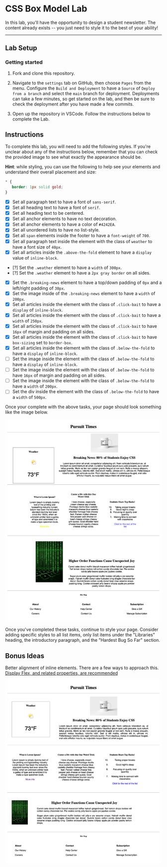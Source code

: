 # CSS Box Model Lab

In this lab, you'll have the opportunity to design a student newsletter. The content already exists -- you just need to style it to the best of your ability!

---

## Lab Setup

### Getting started

1. Fork and clone this repository.

1. Navigate to the `settings` tab on GitHub, then choose `Pages` from the menu. Configure the `Build and Deployment` to have a `Source` of `Deploy from a branch` and select the `main` branch for deployment. Deployments can take a few minutes, so get started on the lab, and then be sure to check the deployment after you have made a few commits.

1. Open up the repository in VSCode. Follow the instructions below to complete the Lab.

## Instructions

To complete this lab, you will need to add the following styles. If you're unclear about any of the instructions below, remember that you can check the provided image to see what exactly the appearance should be.

**Hint**: while styling, you can use the following to help see your elements and understand their overall placement and size:

```CSS
* {
   border: 1px solid gold;
}
```

- [X] Set all paragraph text to have a font of `sans-serif`.
- [X] Set all heading text to have a font of `serif`.
- [X] Set all heading text to be centered.
- [X] Set all anchor elements to have no text decoration.
- [X] Set all anchor elements to have a color of `#4242EA`.
- [X] Set all unordered lists to have no list-style.
- [X] Set all `span` elements inside the footer to have a `font-weight` of `700`.
- [X] Set all paragraph text inside the element with the class of `weather` to have a font size of `40px`.
- [X] Set all articles inside the `.above-the-fold` element to have a `display` value of `inline-block`.
- [?] Set the `.weather` element to have a `width` of `300px`.
- [?] Set the `.weather` element to have a `2px gray border` on all sides.
- [X] Set the `.breaking-news` element to have a top/down padding of `0px` and a left/right padding of `30px`.
- [X] Set the image inside of the `.breaking-news` element to have a `width` of `200px`.
- [X] Set all articles inside the element with the class of `.click-bait` to have a `display` of `inline-block`.
- [X] Set all articles inside the element with the class of `.click-bait` to have a `width` of `250px`.
- [X] Set all articles inside the element with the class of `.click-bait` to have `16px` of margin and padding on all sides.
- [X] Set all articles inside the element with the class of `.click-bait` to have `box-sizing` set to `border-box`.
- [X] Set all articles inside the element with the class of `.below-the-fold` to have a `display` of `inline-block`.
- [ ] Set the image inside the element with the class of `.below-the-fold` to have a `display` of `inline-block`.
- [ ] Set the image inside the element with the class of `.below-the-fold` to have `16px` of margin and padding on all sides.
- [ ] Set the image inside the element with the class of `.below-the-fold` to have a `width` of `200px`.
- [ ] Set the div inside the element with the class of `.below-the-fold` to have a `width` of `500px`.

Once your complete with the above tasks, your page should look something like the image below.

![Completed lab image.](./assets/basic-example-completed.png)

Once you've completed these tasks, continue to style your page. Consider adding specific styles to all list items, only list items under the "Libraries" heading, the introductory paragraph, and the "Hardest Bug So Far" section.

## Bonus Ideas

Better alignment of inline elements. There are a few ways to approach this. [Display Flex, and related properties, are recommended](https://css-tricks.com/snippets/css/a-guide-to-flexbox/)

![](./assets/bonus-example-completed.png)
